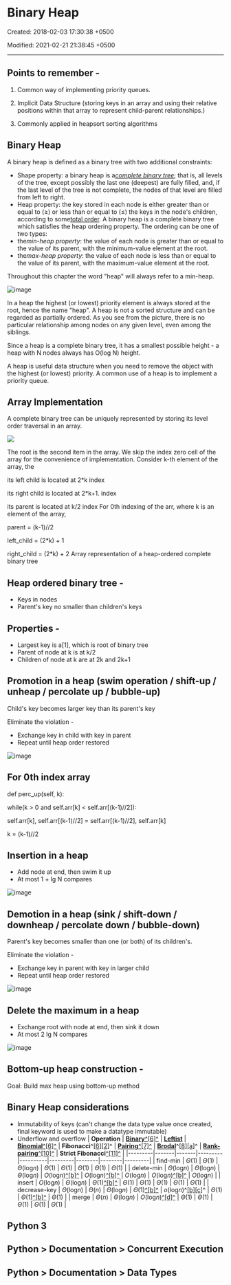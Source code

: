 # Binary Heap

Created: 2018-02-03 17:30:38 +0500

Modified: 2021-02-21 21:38:45 +0500

---

## Points to remember -

1.  Common way of implementing priority queues.

2.  Implicit Data Structure (storing keys in an array and using their relative positions within that array to represent child-parent relationships.)

3.  Commonly applied in heapsort sorting algorithms
## Binary Heap

A binary heap is defined as a binary tree with two additional constraints:
-   Shape property: a binary heap is a[*complete binary tree*](https://en.wikipedia.org/wiki/Complete_Binary_Tree); that is, all levels of the tree, except possibly the last one (deepest) are fully filled, and, if the last level of the tree is not complete, the nodes of that level are filled from left to right.
-   Heap property: the key stored in each node is either greater than or equal to (≥) or less than or equal to (≤) the keys in the node's children, according to some[total order](https://en.wikipedia.org/wiki/Total_order).
A binary heap is a complete binary tree which satisfies the heap ordering property. The ordering can be one of two types:
-   the*min-heap property*: the value of each node is greater than or equal to the value of its parent, with the minimum-value element at the root.
-   the*max-heap property*: the value of each node is less than or equal to the value of its parent, with the maximum-value element at the root.

Throughout this chapter the word "heap" will always refer to a min-heap.

![image](media/Binary-Heap-image1.png)

In a heap the highest (or lowest) priority element is always stored at the root, hence the name "heap". A heap is not a sorted structure and can be regarded as partially ordered. As you see from the picture, there is no particular relationship among nodes on any given level, even among the siblings.

Since a heap is a complete binary tree, it has a smallest possible height - a heap with N nodes always has O(log N) height.

A heap is useful data structure when you need to remove the object with the highest (or lowest) priority. A common use of a heap is to implement a priority queue.
## Array Implementation

A complete binary tree can be uniquely represented by storing its level order traversal in an array.

![](media/Binary-Heap-image2.png)

The root is the second item in the array. We skip the index zero cell of the array for the convenience of implementation. Consider k-th element of the array, the

its left child is located at 2*k index

its right child is located at 2*k+1. index

its parent is located at k/2 index
For 0th indexing of the arr, where k is an element of the array,

parent = (k-1)//2

left_child = (2*k) + 1

right_child = (2*k) + 2
Array representation of a heap-ordered complete binary tree

## Heap ordered binary tree -
-   Keys in nodes
-   Parent's key no smaller than children's keys

## Properties -
-   Largest key is a[1], which is root of binary tree
-   Parent of node at k is at k/2
-   Children of node at k are at 2k and 2k+1

## Promotion in a heap (swim operation / shift-up / unheap / percolate up / bubble-up)

Child's key becomes larger key than its parent's key

Eliminate the violation -
-   Exchange key in child with key in parent
-   Repeat until heap order restored

![image](media/Binary-Heap-image3.png)
## For 0th index array

def perc_up(self, k):

while(k > 0 and self.arr[k] < self.arr[(k-1)//2]):

self.arr[k], self.arr[(k-1)//2] = self.arr[(k-1)//2], self.arr[k]

k = (k-1)//2
## Insertion in a heap
-   Add node at end, then swim it up
-   At most 1 + lg N compares

![image](media/Binary-Heap-image4.png)
## Demotion in a heap (sink / shift-down / downheap / percolate down / bubble-down)

Parent's key becomes smaller than one (or both) of its children's.

Eliminate the violation -
-   Exchange key in parent with key in larger child
-   Repeat until heap order restored

![image](media/Binary-Heap-image5.png)
## Delete the maximum in a heap
-   Exchange root with node at end, then sink it down
-   At most 2 lg N compares

![image](media/Binary-Heap-image6.png)
## Bottom-up heap construction -

Goal: Build max heap using bottom-up method
## Binary Heap considerations
-   Immutability of keys (can't change the data type value once created, final keyword is used to make a datatype immutable)
-   Underflow and overflow
| **Operation** | [**Binary**](https://en.wikipedia.org/wiki/Binary_heap)[^[6]^](https://en.wikipedia.org/wiki/Fibonacci_heap#cite_note-CLRS-6) | [**Leftist**](https://en.wikipedia.org/wiki/Leftist_tree) | [**Binomial**](https://en.wikipedia.org/wiki/Binomial_heap)[^[6]^](https://en.wikipedia.org/wiki/Fibonacci_heap#cite_note-CLRS-6) | **Fibonacci**^[[6]](https://en.wikipedia.org/wiki/Fibonacci_heap#cite_note-CLRS-6)[[2]](https://en.wikipedia.org/wiki/Fibonacci_heap#cite_note-Fredman_And_Tarjan-2)^ | [**Pairing**](https://en.wikipedia.org/wiki/Pairing_heap)[^[7]^](https://en.wikipedia.org/wiki/Fibonacci_heap#cite_note-Iacono-7)                                             | [**Brodal**](https://en.wikipedia.org/wiki/Brodal_queue)^[[8]](https://en.wikipedia.org/wiki/Fibonacci_heap#cite_note-8)[[a]](https://en.wikipedia.org/wiki/Fibonacci_heap#cite_note-brodal-10)^ | [**Rank-pairing**](https://en.wikipedia.org/w/index.php?title=Rank-pairing_heap&action=edit&redlink=1)[^[10]^](https://en.wikipedia.org/wiki/Fibonacci_heap#cite_note-11) | **Strict Fibonacci**[^[11]^](https://en.wikipedia.org/wiki/Fibonacci_heap#cite_note-12) |
|---------|-------|-------|---------|----------|---------|--------|--------|---------|
| find-min      | *Θ*(1)                                                                                                                          | *Θ*(1)                                                    | *Θ*(log*n*)                                                                                                                        | *Θ*(1)                                                                                                                                                                    | *Θ*(1)                                                                                                                                                                          | *Θ*(1)                                                                                                                                                                                               | *Θ*(1)                                                                                                                                                                      | *Θ*(1)                                                                                    |
| delete-min    | *Θ*(log*n*)                                                                                                                    | *Θ*(log*n*)                                              | *Θ*(log*n*)                                                                                                                        | *O*(log*n*)[^[b]^](https://en.wikipedia.org/wiki/Fibonacci_heap#cite_note-amortized-13)                                                                                | *O*(log*n*)[^[b]^](https://en.wikipedia.org/wiki/Fibonacci_heap#cite_note-amortized-13)                                                                                      | *O*(log*n*)                                                                                                                                                                                         | *O*(log*n*)[^[b]^](https://en.wikipedia.org/wiki/Fibonacci_heap#cite_note-amortized-13)                                                                                  | *O*(log*n*)                                                                              |
| insert        | *O*(log*n*)                                                                                                                    | *Θ*(log*n*)                                              | *Θ*(1)[^[b]^](https://en.wikipedia.org/wiki/Fibonacci_heap#cite_note-amortized-13)                                                | *Θ*(1)                                                                                                                                                                    | *Θ*(1)                                                                                                                                                                          | *Θ*(1)                                                                                                                                                                                               | *Θ*(1)                                                                                                                                                                      | *Θ*(1)                                                                                    |
| decrease-key  | *Θ*(log*n*)                                                                                                                    | *Θ*(*n*)                                                  | *Θ*(log*n*)                                                                                                                        | *Θ*(1)[^[b]^](https://en.wikipedia.org/wiki/Fibonacci_heap#cite_note-amortized-13)                                                                                      | *o*(log*n*)^[[b]](https://en.wikipedia.org/wiki/Fibonacci_heap#cite_note-amortized-13)[[c]](https://en.wikipedia.org/wiki/Fibonacci_heap#cite_note-pairingdecreasekey-16)^ | *Θ*(1)                                                                                                                                                                                               | *Θ*(1)[^[b]^](https://en.wikipedia.org/wiki/Fibonacci_heap#cite_note-amortized-13)                                                                                        | *Θ*(1)                                                                                    |
| merge         | *Θ*(*n*)                                                                                                                        | *Θ*(log*n*)                                              | *O*(log*n*)[^[d]^](https://en.wikipedia.org/wiki/Fibonacci_heap#cite_note-merge-17)                                              | *Θ*(1)                                                                                                                                                                    | *Θ*(1)                                                                                                                                                                          | *Θ*(1)                                                                                                                                                                                               | *Θ*(1)                                                                                                                                                                      | *Θ*(1)                                                                                    |
## Python 3

## Python > Documentation > Concurrent Execution

## Python > Documentation > Data Types
